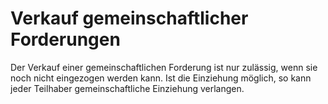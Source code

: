 # Verkauf gemeinschaftlicher Forderungen

Der Verkauf einer gemeinschaftlichen Forderung ist nur zulässig, wenn sie noch nicht eingezogen werden kann. Ist die Einziehung möglich, so kann jeder Teilhaber gemeinschaftliche Einziehung verlangen. 


